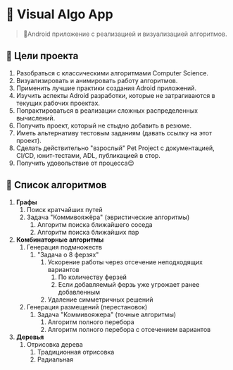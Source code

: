 # 🧮 Visual Algo App

>📱Android приложение с реализацией и визуализацией алгоритмов.

## 🎯 Цели проекта
1. Разобраться с классическими алгоритмами Computer Science. 
2. Визуализировать и анимировать работу алгоритмов.
3. Применить лучшие практики создания Adroid приложений.
4. Изучить аспекты Adroid разработки, которые не затрагиваются в текущих рабочих проектах. 
5. Попрактироваться в реализации сложных распределенных вычислений.
6. Получить проект, который не стыдно добавить в резюме.
7. Иметь альтернативу тестовым заданиям (давать ссылку на этот проект).
8. Сделать действительно "взрослый" Pet Project с документацией, CI/CD, юнит-тестами, ADL, публикацией в стор.
9. Получить удовольствие от процесса😌

## 🧮 Список алгоритмов
1. **Графы**
   1. Поиск кратчайших путей
   2. Задача "Коммивояжёра" (эвристические алгоритмы)
      1. Алгоритм поиска ближайшего соседа
      2. Алгоритм поиска ближайших пар
2. **Комбинаторные алгоритмы**
   1. Генерация подмножеств
      1. "Задача о 8 ферзях"
         1. Ускорение работы через отсечение неподходящих вариантов
            1. По количеству ферзей
            2. Если добавляемый ферзь уже угрожает ранее добавленным
         2. Удаление cимметричных решений
   2. Генерация размещений (перестановок)
      1. Задача "Коммивояжера" (точные алгоритмы)
         1. Алгоритм полного перебора
         2. Алгоритм полного перебора с отсечением вариантов
3. **Деревья**
   1. Отрисовка дерева
      1. Традиционная отрисовка
      2. Радиальная

